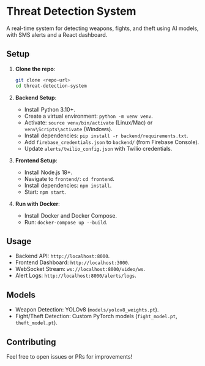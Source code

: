 # Threat Detection System

A real-time system for detecting weapons, fights, and theft using AI models, with SMS alerts and a React dashboard.

## Setup

1. **Clone the repo**:
   ```bash
   git clone <repo-url>
   cd threat-detection-system
   ```

2. **Backend Setup**:
   - Install Python 3.10+.
   - Create a virtual environment: `python -m venv venv`.
   - Activate: `source venv/bin/activate` (Linux/Mac) or `venv\Scripts\activate` (Windows).
   - Install dependencies: `pip install -r backend/requirements.txt`.
   - Add `firebase_credentials.json` to `backend/` (from Firebase Console).
   - Update `alerts/twilio_config.json` with Twilio credentials.

3. **Frontend Setup**:
   - Install Node.js 18+.
   - Navigate to `frontend/`: `cd frontend`.
   - Install dependencies: `npm install`.
   - Start: `npm start`.

4. **Run with Docker**:
   - Install Docker and Docker Compose.
   - Run: `docker-compose up --build`.

## Usage

- Backend API: `http://localhost:8000`.
- Frontend Dashboard: `http://localhost:3000`.
- WebSocket Stream: `ws://localhost:8000/video/ws`.
- Alert Logs: `http://localhost:8000/alerts/logs`.

## Models

- Weapon Detection: YOLOv8 (`models/yolov8_weights.pt`).
- Fight/Theft Detection: Custom PyTorch models (`fight_model.pt`, `theft_model.pt`).

## Contributing

Feel free to open issues or PRs for improvements!